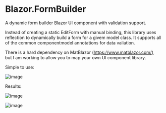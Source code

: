 # Blazor.FormBuilder
 A dynamic form builder Blazor UI component with validation support.
 
 Instead of creating a static EditForm with manual binding, this library uses reflection to dynamically build a form for a givem model class.
 It supports all of the common componentmodel annotations for data valiation.
 
 There is a hard dependency on MatBlazor (https://www.matblazor.com/), but I am working to allow you to map your own UI component library.

Simple to use:

![image](https://user-images.githubusercontent.com/32176237/231573531-db0625c9-0121-4d06-a602-3a42a9f0d1e2.png)

Results:
 
![image](https://user-images.githubusercontent.com/32176237/229906520-3d2f8c39-8a03-4fde-a31e-f19a6d69cb14.png)

![image](https://user-images.githubusercontent.com/32176237/229906589-c1d674a2-cf54-4d9f-aa91-e545643ae4bd.png)
